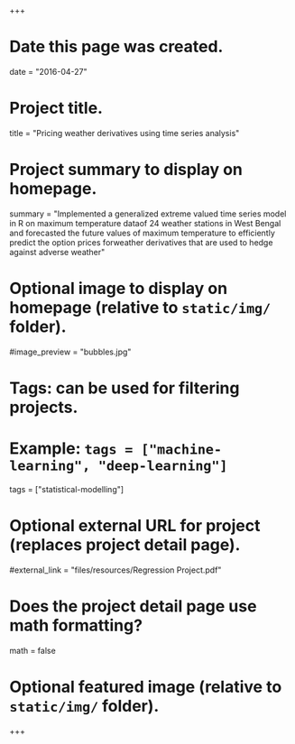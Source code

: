 +++
# Date this page was created.
date = "2016-04-27"

# Project title.
title = "Pricing weather derivatives using time series analysis"

# Project summary to display on homepage.
summary = "Implemented a generalized extreme valued time series model in R on maximum temperature dataof 24 weather stations in West Bengal and forecasted the future values of maximum temperature to efficiently predict the option prices forweather derivatives that are used to hedge against adverse weather"

# Optional image to display on homepage (relative to `static/img/` folder).
#image_preview = "bubbles.jpg"

# Tags: can be used for filtering projects.
# Example: `tags = ["machine-learning", "deep-learning"]`
tags = ["statistical-modelling"]

# Optional external URL for project (replaces project detail page).
#external_link = "files/resources/Regression Project.pdf"

# Does the project detail page use math formatting?
math = false

# Optional featured image (relative to `static/img/` folder).


+++

